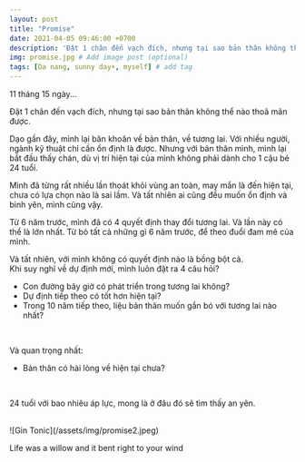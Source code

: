 ```yaml
---
layout: post
title: "Promise"
date: 2021-04-05 09:46:00 +0700
description: 'Đặt 1 chân đến vạch đích, nhưng tại sao bản thân không thể nào thoã mãn được.'
img: promise.jpg # Add image post (optional)
tags: [Da nang, sunny day☀️, myself] # add tag
---
```

11 tháng 15 ngày...
<br>

Đặt 1 chân đến vạch đích, nhưng tại sao bản thân không thể nào thoã mãn được.
<br>

Dạo gần đây, mình lại băn khoăn về bản thân, về tương lai. Với nhiều người, ngành kỹ thuật chỉ cần ổn định là được. Nhưng với bản thân mình, mình lại bắt đầu thấy chán, dù vị trí hiện tại của mình không phải dành cho 1 cậu bé 24 tuổi.
<br>

Mình đã từng rất nhiều lần thoát khỏi vùng an toàn, may mắn là đến hiện tại, chưa có lựa chọn nào là sai lầm. Và tất nhiên ai cũng đều muốn ổn định và bình yên, mình cũng vậy.
<br>

Từ 6 năm trước, mình đã có 4 quyết định thay đổi tương lai. Và lần này có thể là lớn nhất. Từ bỏ tất cả những gì 6 năm trước, để theo đuổi đam mê của mình.
<br>

Và tất nhiên, với mình không có quyết định nào là bồng bột cả.
<br>
Khi suy nghĩ về dự định mới, mình luôn đặt ra 4 câu hỏi?
<br>
- Con đường bây giờ có phát triển trong tương lai không?
- Dự định tiếp theo có tốt hơn hiện tại?
- Trong 10 năm tiếp theo, liệu bản thân muốn gắn bó với tương lai nào nhất?
<br>

Và quan trọng nhất:
- Bản thân có hài lòng về hiện tại chưa?
<br>

24 tuổi với bao nhiêu áp lực, mong là ở đâu đó sẽ tìm thấy an yên.

<br>
![Gin Tonic](/assets/img/promise2.jpeg)
<p class="center">
Life was a willow and it bent right to your wind
</p>
